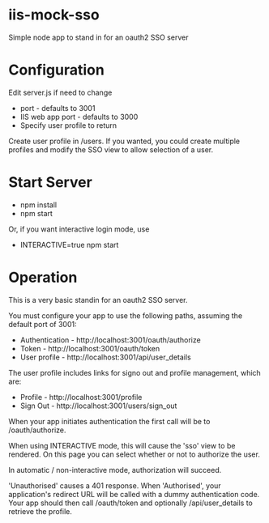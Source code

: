 # iis-mock-sso
Simple node app to stand in for an oauth2 SSO server

# Configuration

Edit server.js if need to change

* port - defaults to 3001
* IIS web app port - defaults to 3000
* Specify user profile to return

Create user profile in /users.
If you wanted, you could create multiple profiles and modify the SSO view to allow selection of a user.


# Start Server

* npm install
* npm start

Or, if you want interactive login mode, use

* INTERACTIVE=true npm start


# Operation

This is a very basic standin for an oauth2 SSO server.

You must configure your app to use the following paths, assuming the default port of 3001:

* Authentication - http://localhost:3001/oauth/authorize
* Token - http://localhost:3001/oauth/token
* User profile - http://localhost:3001/api/user_details

The user profile includes links for signo out and profile management, which are:

* Profile - http://localhost:3001/profile
* Sign Out - http://localhost:3001/users/sign_out

When your app initiates authentication the first call will be to /oauth/authorize.

When using INTERACTIVE mode, this will cause the 'sso' view to be rendered. On this page you can
select whether or not to authorize the user.

In automatic / non-interactive mode, authorization will succeed.

'Unauthorised' causes a 401 response. When 'Authorised', your application's redirect URL
will be called with a dummy authentication code. Your app should then call /oauth/token and optionally 
/api/user_details to retrieve the profile.
